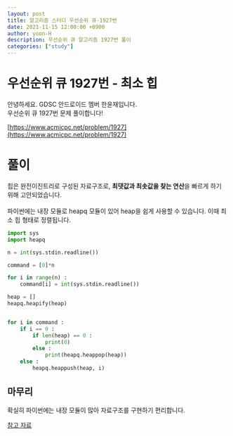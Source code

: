 ```yaml
---
layout: post
title: 알고리즘 스터디 우선순위 큐-1927번
date: 2021-11-15 12:00:00 +0900
author: yoon-H
description: 우선순위 큐 알고리즘 1927번 풀이
categories: ["study"]
---
```


# 우선순위 큐 1927번 - 최소 힙

안녕하세요. GDSC 안드로이드 멤버 한윤재입니다.<br>
우선순위 큐 1927번 문제 풀이합니다! <br>

[https://www.acmicpc.net/problem/1927](https://www.acmicpc.net/problem/1927)

# 풀이

힙은 완전이진트리로 구성된 자료구조로, **최댓값과 최솟값을 찾는 연산**을 빠르게 하기 위해 고안되었습니다.<br>
<br>
파이썬에는 내장 모듈로 heapq 모듈이 있어 heap을 쉽게 사용할 수 있습니다. 이때 최소 힙 형태로 정렬됩니다.

```python
import sys
import heapq

n = int(sys.stdin.readline())

command = [0]*n

for i in range(n) :
    command[i] = int(sys.stdin.readline())

heap = []
heapq.heapify(heap)


for i in command :
    if i == 0 :
        if len(heap) == 0 :
            print(0)
        else :
            print(heapq.heappop(heap))
    else :
        heapq.heappush(heap, i)
```

## 마무리

확실히 파이썬에는 내장 모듈이 많아 자료구조를 구현하기 편리합니다.

[참고 자료](https://littlefoxdiary.tistory.com/3)

